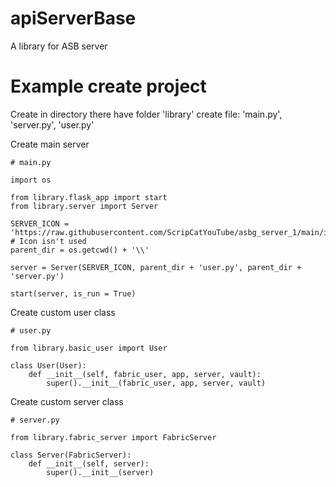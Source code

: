 # apiServerBase
A library for ASB server

# Example create project

Create in directory there have folder 'library' create file: 'main.py', 'server.py', 'user.py'

Create main server

```
# main.py

import os

from library.flask_app import start
from library.server import Server

SERVER_ICON = 'https://raw.githubusercontent.com/ScripCatYouTube/asbg_server_1/main/icon.png' # Icon isn't used
parent_dir = os.getcwd() + '\\'

server = Server(SERVER_ICON, parent_dir + 'user.py', parent_dir + 'server.py')

start(server, is_run = True)
```

Create custom user class

```
# user.py

from library.basic_user import User

class User(User):
	def __init__(self, fabric_user, app, server, vault):
		super().__init__(fabric_user, app, server, vault)
```

Create custom server class

```
# server.py

from library.fabric_server import FabricServer

class Server(FabricServer): 
	def __init__(self, server):
		super().__init__(server)
```
